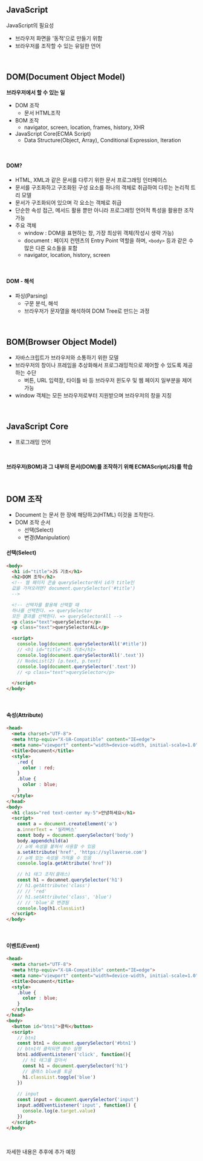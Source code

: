 ## JavaScript

JavaScript의 필요성

* 브라우저 화면을 '동적'으로 만들기 위함
* 브라우저를 조작할 수 있는 유일한 언어

<br>

## DOM(Document Object Model)

**브라우저에서 할 수 있는 일**

* DOM 조작
  * 문서  HTML조작
* BOM 조작
  * navigator, screen, location, frames, history, XHR
* JavaScript Core(ECMA Script)
  * Data Structure(Object, Array), Conditional Expression, Iteration

<br>

#### DOM?

* HTML, XML과 같은 문서를 다루기 위한 문서 프로그래밍 인터페이스
* 문서를 구조화하고 구조화된 구성 요소를 하나의 객체로 취급하여 다루는 논리적 트리 모델
* 문서가 구조화되어 있으며 각 요소는 객체로 취급
* 단순한 속성 접근, 메서드 활용 뿐만 아니라 프로그래밍 언어적 특성을 활용한 조작 가능
* 주요 객체
  * window : DOM을 표현하는 창, 가장 최상위 객체(작성시 생략 가능)
  * document : 페이지 컨텐츠의 Entry Point 역할을 하며, `<body>` 등과 같은 수많은 다른 요소들을 포함
  * navigator, location, history, screen

<br>

#### DOM - 해석

* 파싱(Parsing)
  * 구문 분석, 해석
  * 브라우저가 문자열을 해석하여 DOM Tree로 만드는 과정

<br>

## BOM(Browser Object Model)

* 자바스크립트가 브라우저와 소통하기 위한 모델
* 브라우저의 창이나 프레임을 추상화해서 프로그래밍적으로 제어할 수 있도록 제공하는 수단
  * 버튼, URL 입력창, 타이틀 바 등 브라우저 윈도우 및 웹 페이지 일부분을 제어 가능
* window 객체는 모든 브라우저로부터 지원받으며 브라우저의 창을 지칭

<br>

## JavaScript Core

* 프로그래밍 언어

<br>

**브라우저(BOM)과 그 내부의 문서(DOM)를 조작하기 위해 ECMAScript(JS)를 학습**

<br>

## DOM 조작

* Document 는 문서 한 장에 해당하고(HTML) 이것을 조작한다.
* DOM 조작 순서 
  * 선택(Select)
  * 변경(Manipulation)

#### 선택(Select)

``` html
<body>
  <h1 id="title">JS 기초</h1>
  <h2>DOM 조작</h2>
  <!-- 웹 페이지 콘솔 querySelector에서 id가 title인
  값을 가져오려면? document.querySelector('#title')
  -->

  <!-- 선택자를 활용해 선택할 때
  하나를 선택한다. => querySelector
  모든 결과를 선택한다. => querySelectorAll -->
  <p class="text">querySelector</p> 
  <p class="text">querySelectorALL</p>

  <script>
    console.log(document.querySelectorAll('#title'))
    // <h1 id="title">JS 기초</h1>
    console.log(document.querySelectorAll('.text'))
    // NodeList(2) [p.text, p.text]
    console.log(document.querySelector('.text'))
    // <p class="text">querySelector</p>

  </script>
</body>
```

<br>

#### 속성(Attribute)

``` html
<head>
  <meta charset="UTF-8">
  <meta http-equiv="X-UA-Compatible" content="IE=edge">
  <meta name="viewport" content="width=device-width, initial-scale=1.0">
  <title>Document</title>
  <style>
    .red {
      color : red;
    }
    .blue {
      color : blue;
    }
  </style>
</head>
<body>
  <h1 class="red text-center my-5">안녕하세요</h1>
  <script>
    const a = document.createElement('a')
    a.innerText = '실라버스'
    const body = document.querySelector('body')
    body.appendchild(a)
    // a에 속성을 붙혀서 사용할 수 있음
    a.setAttribute('href', 'https://syllaverse.com')
    // a에 있는 속성을 가져올 수 있음  
    console.log(a.getAttribute('href'))

    // h1 태그 조작(클래스)
    const h1 = documnet.querySelector('h1')
    // h1.getAttribute('class')
    // // 'red'
    // h1.setAttribute('class', 'blue')
    // // 'blue'로 변경됨
    console.log(h1.classList)
  </script>
</body>
```

<br>

#### 이벤트(Event)

``` html
<head>
  <meta charset="UTF-8">
  <meta http-equiv="X-UA-Compatible" content="IE=edge">
  <meta name="viewport" content="width=device-width, initial-scale=1.0">
  <title>Document</title>
  <style>
    .blue {
      color : blue;
    }
  </style>
</head>
<body>
  <button id="btn1">클릭</button>
  <script>
    // btn1
    const btn1 = document.querySelector('#btn1')
    // btn1이 클릭되면 함수 실행
    btn1.addEventListener('click', function(){
      // h1 태그를 잡아서
      const h1 = document.querySelector('h1')
      // 클래스 blue를 토글
      h1.classList.toggle('blue')
    })
    
    // input
    const input = document.querySelector('input')
    input.addEventListener('input', function() {
      console.log(e.target.value)
    })
  </script>
</body>
```

<br>

자세한 내용은 추후에 추가 예정

